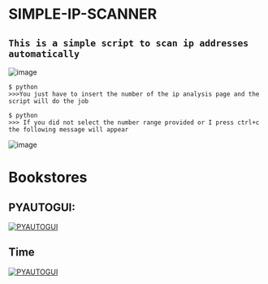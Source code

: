 # SIMPLE-IP-SCANNER
##  ```This is a simple script to scan ip addresses automatically```
![image](https://user-images.githubusercontent.com/90658763/230062907-e929ca84-a851-4cf5-a46e-69a25924835e.png)

 ```console
$ python
>>>You just have to insert the number of the ip analysis page and the script will do the job
```
 ```console
$ python
>>> If you did not select the number range provided or I press ctrl+c the following message will appear
```
![image](https://user-images.githubusercontent.com/90658763/230066184-311b0a96-cbca-4201-8214-769a29ff54d8.png)

# Bookstores 
## PYAUTOGUI: 
[![PYAUTOGUI](https://user-images.githubusercontent.com/90658763/230066754-a0efa148-80ad-4125-adf7-8b20ba5d8f5a.png)](https://pypi.org/project/PyAutoGUI/)
## Time
[![PYAUTOGUI](https://user-images.githubusercontent.com/90658763/230068207-427739fa-c224-4d12-a74b-3ea9d7816b7c.png)](https://docs.python.org/3/library/time.html)
